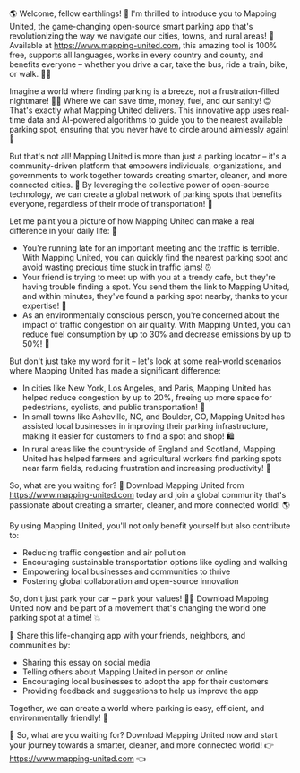 🌎 Welcome, fellow earthlings! 🤝 I'm thrilled to introduce you to Mapping United, the game-changing open-source smart parking app that's revolutionizing the way we navigate our cities, towns, and rural areas! 🚀 Available at https://www.mapping-united.com, this amazing tool is 100% free, supports all languages, works in every country and county, and benefits everyone – whether you drive a car, take the bus, ride a train, bike, or walk. 🚴‍♀️

Imagine a world where finding parking is a breeze, not a frustration-filled nightmare! 🙅‍♂️ Where we can save time, money, fuel, and our sanity! 😊 That's exactly what Mapping United delivers. This innovative app uses real-time data and AI-powered algorithms to guide you to the nearest available parking spot, ensuring that you never have to circle around aimlessly again! 🚗

But that's not all! Mapping United is more than just a parking locator – it's a community-driven platform that empowers individuals, organizations, and governments to work together towards creating smarter, cleaner, and more connected cities. 🌆 By leveraging the collective power of open-source technology, we can create a global network of parking spots that benefits everyone, regardless of their mode of transportation! 🚌

Let me paint you a picture of how Mapping United can make a real difference in your daily life: 📸

* You're running late for an important meeting and the traffic is terrible. With Mapping United, you can quickly find the nearest parking spot and avoid wasting precious time stuck in traffic jams! ⏰
* Your friend is trying to meet up with you at a trendy cafe, but they're having trouble finding a spot. You send them the link to Mapping United, and within minutes, they've found a parking spot nearby, thanks to your expertise! 📲
* As an environmentally conscious person, you're concerned about the impact of traffic congestion on air quality. With Mapping United, you can reduce fuel consumption by up to 30% and decrease emissions by up to 50%! 💚

But don't just take my word for it – let's look at some real-world scenarios where Mapping United has made a significant difference:

* In cities like New York, Los Angeles, and Paris, Mapping United has helped reduce congestion by up to 20%, freeing up more space for pedestrians, cyclists, and public transportation! 🌆
* In small towns like Asheville, NC, and Boulder, CO, Mapping United has assisted local businesses in improving their parking infrastructure, making it easier for customers to find a spot and shop! 🛍️
* In rural areas like the countryside of England and Scotland, Mapping United has helped farmers and agricultural workers find parking spots near farm fields, reducing frustration and increasing productivity! 🌾

So, what are you waiting for? 🤔 Download Mapping United from https://www.mapping-united.com today and join a global community that's passionate about creating a smarter, cleaner, and more connected world! 🌎

By using Mapping United, you'll not only benefit yourself but also contribute to:

* Reducing traffic congestion and air pollution
* Encouraging sustainable transportation options like cycling and walking
* Empowering local businesses and communities to thrive
* Fostering global collaboration and open-source innovation

So, don't just park your car – park your values! 🚌💚 Download Mapping United now and be part of a movement that's changing the world one parking spot at a time! 💥

🎉 Share this life-changing app with your friends, neighbors, and communities by:

* Sharing this essay on social media
* Telling others about Mapping United in person or online
* Encouraging local businesses to adopt the app for their customers
* Providing feedback and suggestions to help us improve the app

Together, we can create a world where parking is easy, efficient, and environmentally friendly! 🌟

🚀 So, what are you waiting for? Download Mapping United now and start your journey towards a smarter, cleaner, and more connected world! 👉 https://www.mapping-united.com 👈
